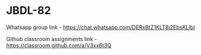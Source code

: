 # JBDL-82
Whatsapp group link - https://chat.whatsapp.com/DERxBtZ1KLT8i2EbsKLlbI

Github classroom assignments link - https://classroom.github.com/a/V3xx6t3Q
